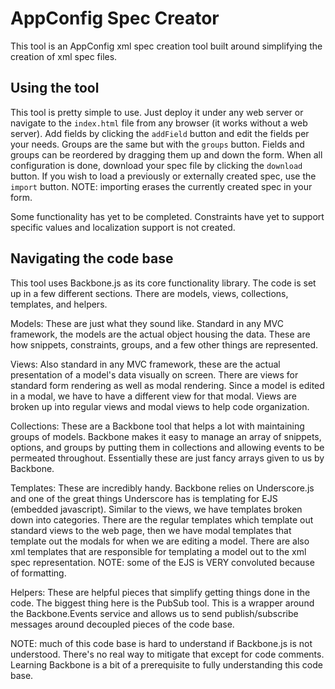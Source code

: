 AppConfig Spec Creator
======================
This tool is an AppConfig xml spec creation tool built around simplifying the creation of xml spec files.

Using the tool
--------------
This tool is pretty simple to use. Just deploy it under any web server or navigate to the `index.html` file from any browser
(it works without a web server). Add fields by clicking the `addField` button and edit the fields per your needs. Groups are 
the same but with the `groups` button. Fields and groups can be reordered by dragging them up and down the form. When all configuration is done, download your spec file by clicking the `download` button.
If you wish to load a previously or externally created spec, use the `import` button. NOTE: importing erases the currently created
spec in your form. 

Some functionality has yet to be completed. Constraints have yet to support specific values and localization support is not
created.

Navigating the code base
------------------------
This tool uses Backbone.js as its core functionality library. The code is set up in a few different sections. 
There are models, views, collections, templates, and helpers. 

Models: These are just what they sound like. Standard in any MVC framework, the models are the actual object 
    housing the data. These are how snippets, constraints, groups, and a few other things are represented.
    
Views: Also standard in any MVC framework, these are the actual presentation of a model's data visually on screen.
    There are views for standard form rendering as well as modal rendering. Since a model is edited in a modal,
    we have to have a different view for that modal. Views are broken up into regular views and modal views to help
    code organization.
    
Collections: These are a Backbone tool that helps a lot with maintaining groups of models. Backbone makes it easy
    to manage an array of snippets, options, and groups by putting them in collections and allowing events to be
    permeated throughout. Essentially these are just fancy arrays given to us by Backbone.
    
Templates: These are incredibly handy. Backbone relies on Underscore.js and one of the great things Underscore
    has is templating for EJS (embedded javascript).  Similar to the views, we have templates broken down into categories.
    There are the regular templates which template out standard views to the web page, then we have modal templates that
    template out the modals for when we are editing a model. There are also xml templates that are responsible for templating
    a model out to the xml spec representation. NOTE: some of the EJS is VERY convoluted because of formatting. 
    
Helpers: These are helpful pieces that simplify getting things done in the code. The biggest thing here is the PubSub
    tool. This is a wrapper around the Backbone.Events service and allows us to send publish/subscribe messages around 
    decoupled pieces of the code base. 
    
    

NOTE: much of this code base is hard to understand if Backbone.js is not understood. There's no real way to mitigate that
    except for code comments. Learning Backbone is a bit of a prerequisite to fully understanding this code base.